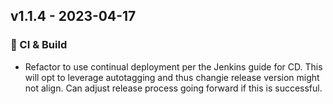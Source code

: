 ## v1.1.4 - 2023-04-17

### 👷 CI & Build

- Refactor to use continual deployment per the Jenkins guide for CD.
  This will opt to leverage autotagging and thus changie release version might not align.
  Can adjust release process going forward if this is successful.
